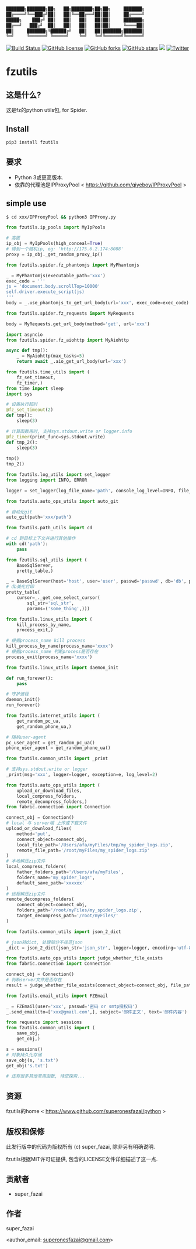 ```bash
███████╗███████╗██╗   ██╗████████╗██╗██╗     ███████╗
██╔════╝╚══███╔╝██║   ██║╚══██╔══╝██║██║     ██╔════╝
█████╗    ███╔╝ ██║   ██║   ██║   ██║██║     ███████╗
██╔══╝   ███╔╝  ██║   ██║   ██║   ██║██║     ╚════██║
██║     ███████╗╚██████╔╝   ██║   ██║███████╗███████║
╚═╝     ╚══════╝ ╚═════╝    ╚═╝   ╚═╝╚══════╝╚══════╝                                                   
```
[![Build Status](https://travis-ci.org/EasyWeChat/site.svg?branch=master)](https://github.com/superonesfazai/fzutils)
[![GitHub license](https://img.shields.io/github/license/superonesfazai/fzutils.svg)](https://github.com/superonesfazai/fzutils/blob/master/LICENSE.txt)
[![GitHub forks](https://img.shields.io/github/forks/superonesfazai/fzutils.svg)](https://github.com/superonesfazai/fzutils/network)
[![GitHub stars](https://img.shields.io/github/stars/superonesfazai/fzutils.svg)](https://github.com/superonesfazai/fzutils/stargazers)
![](https://img.shields.io/github/issues/superonesfazai/fzutils.svg)
[![Twitter](https://img.shields.io/twitter/url/https/github.com/superonesfazai/fzutils.svg?style=social)](https://twitter.com/intent/tweet?text=Wow:&url=https%3A%2F%2Fgithub.com%2Fsuperonesfazai%2Ffzutils)

# fzutils

## 这是什么?
这是fz的python utils包, for Spider.

## Install
```bash
pip3 install fzutils
```

## 要求
-  Python 3或更高版本.
-  依靠的代理池是IPProxyPool < https://github.com/qiyeboy/IPProxyPool >

## simple use
```bash
$ cd xxx/IPProxyPool && python3 IPProxy.py
```
```python
from fzutils.ip_pools import MyIpPools

# 高匿
ip_obj = MyIpPools(high_conceal=True)
# 得到一个随机ip, eg: 'http://175.6.2.174:8088'
proxy = ip_obj._get_random_proxy_ip()
```
```python
from fzutils.spider.fz_phantomjs import MyPhantomjs

_ = MyPhantomjs(executable_path='xxx')
exec_code = '''
js = 'document.body.scrollTop=10000'
self.driver.execute_script(js) 
'''
body = _.use_phantomjs_to_get_url_body(url='xxx', exec_code=exec_code)
```
```python
from fzutils.spider.fz_requests import MyRequests

body = MyRequests.get_url_body(method='get', url='xxx')
```
```python
import asyncio
from fzutils.spider.fz_aiohttp import MyAiohttp

async def tmp():
    _ = MyAiohttp(max_tasks=5)
    return await _.aio_get_url_body(url='xxx')
```
```python
from fzutils.time_utils import (
    fz_set_timeout,
    fz_timer,)
from time import sleep
import sys

# 设置执行超时
@fz_set_timeout(2)
def tmp():
    sleep(3)

# 计算函数用时, 支持sys.stdout.write or logger.info
@fz_timer(print_func=sys.stdout.write)
def tmp_2():
    sleep(3)
    
tmp()
tmp_2()
```
```python
from fzutils.log_utils import set_logger
from logging import INFO, ERROR

logger = set_logger(log_file_name='path', console_log_level=INFO, file_log_level=ERROR)
```
```python
from fzutils.auto_ops_utils import auto_git

# 自动化git
auto_git(path='xxx/path')
```
```python
from fzutils.path_utils import cd

# cd 到目标上下文并进行其他操作
with cd('path'):
    pass
```
```python
from fzutils.sql_utils import (
    BaseSqlServer,
    pretty_table,)

_ = BaseSqlServer(host='host', user='user', passwd='passwd', db='db', port='port')
# db美化打印
pretty_table(
    cursor=_._get_one_select_cursor(
        sql_str='sql_str', 
        params=('some_thing',)))
```
```python
from fzutils.linux_utils import (
    kill_process_by_name,
    process_exit,)

# 根据process_name kill process
kill_process_by_name(process_name='xxxx')
# 根据process_name 判断process是否存在
process_exit(process_name='xxxx')
```
```python
from fzutils.linux_utils import daemon_init

def run_forever():
    pass

# 守护进程
daemon_init()
run_forever()
```
```python
from fzutils.internet_utils import (
    get_random_pc_ua,
    get_random_phone_ua,)

# 随机user-agent
pc_user_agent = get_random_pc_ua()
phone_user_agent = get_random_phone_ua()
```
```python
from fzutils.common_utils import _print

# 支持sys.stdout.write or logger
_print(msg='xxx', logger=logger, exception=e, log_level=2)
```
```python
from fzutils.auto_ops_utils import (
    upload_or_download_files,
    local_compress_folders,
    remote_decompress_folders,)
from fabric.connection import Connection

connect_obj = Connection()
# local 与 server端 上传或下载文件
upload_or_download_files(
    method='put',
    connect_object=connect_obj,
    local_file_path='/Users/afa/myFiles/tmp/my_spider_logs.zip',
    remote_file_path='/root/myFiles/my_spider_logs.zip'
)
# 本地解压zip文件
local_compress_folders(
    father_folders_path='/Users/afa/myFiles',
    folders_name='my_spider_logs',
    default_save_path='xxxxxx'
)
# 远程解压zip文件
remote_decompress_folders(
    connect_object=connect_obj,
    folders_path='/root/myFiles/my_spider_logs.zip',
    target_decompress_path='/root/myFiles/'
)
```
```python
from fzutils.common_utils import json_2_dict

# json转dict, 处理部分不规范json
_dict = json_2_dict(json_str='json_str', logger=logger, encoding='utf-8')
```
```python
from fzutils.auto_ops_utils import judge_whether_file_exists
from fabric.connection import Connection

connect_obj = Connection()
# 判断server文件是否存在
result = judge_whether_file_exists(connect_object=connect_obj, file_path='file_path')
```
```python
from fzutils.email_utils import FZEmail

_ = FZEmail(user='xxx', passwd='密码 or smtp授权码')
_.send_email(to=['xxx@gmail.com',], subject='邮件正文', text='邮件内容')
```
```python
from requests import sessions
from fzutils.common_utils import (
    save_obj,
    get_obj,)

s = sessions()
# 对象持久化存储
save_obj(s, 's.txt')
get_obj('s.txt')
```
```python
# 还有很多其他常用函数, 待您探索...
```

## 资源
fzutils的home < https://www.github.com/superonesfazai/python >

## 版权和保修
此发行版中的代码为版权所有 (c) super_fazai, 除非另有明确说明.

fzutils根据MIT许可证提供, 包含的LICENSE文件详细描述了这一点.

## 贡献者
-  super_fazai

## 作者
super_fazai

<author_email: superonesfazai@gmail.com>


